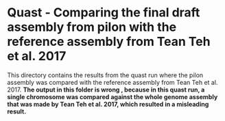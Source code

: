 # Quast - Comparing the final draft assembly from pilon with the reference assembly from Tean Teh et al. 2017
This directory contains the results from the quast run where the pilon assembly was compared with the reference assembly from Tean Teh et al. 2017.
<b> The output in this folder is wrong , because in this quast run, a single chromosome was compared against the whole genome assembly that was made by Tean Teh et al. 2017, which resulted in a misleading result. </b>